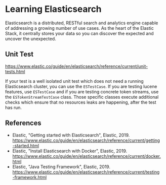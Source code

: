 # Learning Elasticsearch

Elasticsearch is a distributed, RESTful search and analytics engine capable of
addressing a growing number of use cases. As the heart of the Elastic Stack,
it centrally stores your data so you can discover the expected and uncover the
unexpected.

## Unit Test

<https://www.elastic.co/guide/en/elasticsearch/reference/current/unit-tests.html>

If your test is a well isolated unit test which does not need a running
Elasticsearch cluster, you can use the `ESTestCase`. If you are testing lucene
features, use `ESTestCase` and if you are testing concrete token streams, use
the `ESTokenStreamTestCase` class. Those specific classes execute additional
checks which ensure that no resources leaks are happening, after the test has
run.

## References

- Elastic, "Getting started with Elasticsearch", Elastic, 2019.
  <https://www.elastic.co/guide/en/elasticsearch/reference/current/getting-started.html>
- Elastic, "Install Elasticsearch with Docker", Elastic, 2019.
  <https://www.elastic.co/guide/en/elasticsearch/reference/current/docker.html>
- Elastic, "Java Testing Framework", Elastic, 2019.
  <https://www.elastic.co/guide/en/elasticsearch/reference/current/testing-framework.html>

